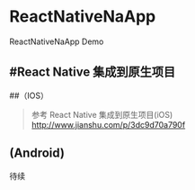 # ReactNativeNaApp
ReactNativeNaApp Demo

#React Native 集成到原生项目
---

##（IOS）
>参考  React Native 集成到原生项目(iOS) http://www.jianshu.com/p/3dc9d70a790f


## (Android)
待续